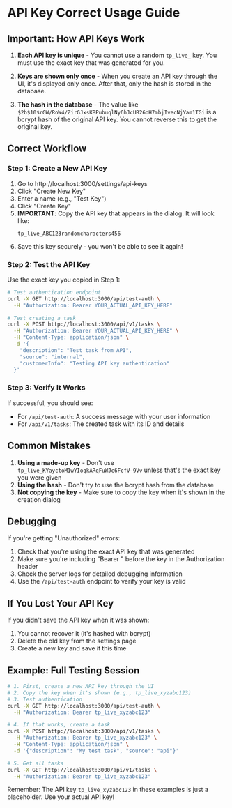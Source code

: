 # API Key Correct Usage Guide

## Important: How API Keys Work

1. **Each API key is unique** - You cannot use a random `tp_live_` key. You must use the exact key that was generated for you.

2. **Keys are shown only once** - When you create an API key through the UI, it's displayed only once. After that, only the hash is stored in the database.

3. **The hash in the database** - The value like `$2b$10$rGW/RoW4/ZirGJxsKBPubuqlNy6hJcUR26oH7mbjIvecNjYam1TGi` is a bcrypt hash of the original API key. You cannot reverse this to get the original key.

## Correct Workflow

### Step 1: Create a New API Key

1. Go to http://localhost:3000/settings/api-keys
2. Click "Create New Key"
3. Enter a name (e.g., "Test Key")
4. Click "Create Key"
5. **IMPORTANT**: Copy the API key that appears in the dialog. It will look like:
   ```
   tp_live_ABC123randomcharacters456
   ```
6. Save this key securely - you won't be able to see it again!

### Step 2: Test the API Key

Use the exact key you copied in Step 1:

```bash
# Test authentication endpoint
curl -X GET http://localhost:3000/api/test-auth \
  -H "Authorization: Bearer YOUR_ACTUAL_API_KEY_HERE"

# Test creating a task
curl -X POST http://localhost:3000/api/v1/tasks \
  -H "Authorization: Bearer YOUR_ACTUAL_API_KEY_HERE" \
  -H "Content-Type: application/json" \
  -d '{
    "description": "Test task from API",
    "source": "internal",
    "customerInfo": "Testing API key authentication"
  }'
```

### Step 3: Verify It Works

If successful, you should see:
- For `/api/test-auth`: A success message with your user information
- For `/api/v1/tasks`: The created task with its ID and details

## Common Mistakes

1. **Using a made-up key** - Don't use `tp_live_KYayctoM1wYIoqkARqFuWJc6FcfV-9Vv` unless that's the exact key you were given
2. **Using the hash** - Don't try to use the bcrypt hash from the database
3. **Not copying the key** - Make sure to copy the key when it's shown in the creation dialog

## Debugging

If you're getting "Unauthorized" errors:

1. Check that you're using the exact API key that was generated
2. Make sure you're including "Bearer " before the key in the Authorization header
3. Check the server logs for detailed debugging information
4. Use the `/api/test-auth` endpoint to verify your key is valid

## If You Lost Your API Key

If you didn't save the API key when it was shown:
1. You cannot recover it (it's hashed with bcrypt)
2. Delete the old key from the settings page
3. Create a new key and save it this time

## Example: Full Testing Session

```bash
# 1. First, create a new API key through the UI
# 2. Copy the key when it's shown (e.g., tp_live_xyzabc123)
# 3. Test authentication
curl -X GET http://localhost:3000/api/test-auth \
  -H "Authorization: Bearer tp_live_xyzabc123"

# 4. If that works, create a task
curl -X POST http://localhost:3000/api/v1/tasks \
  -H "Authorization: Bearer tp_live_xyzabc123" \
  -H "Content-Type: application/json" \
  -d '{"description": "My test task", "source": "api"}'

# 5. Get all tasks
curl -X GET http://localhost:3000/api/v1/tasks \
  -H "Authorization: Bearer tp_live_xyzabc123"
```

Remember: The API key `tp_live_xyzabc123` in these examples is just a placeholder. Use your actual API key!